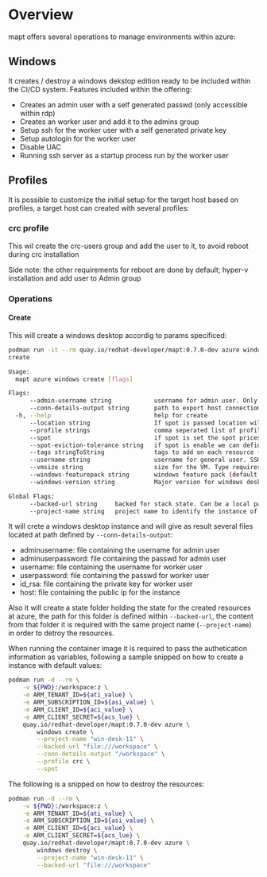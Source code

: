 # Overview

mapt offers several operations to manage environments within azure:

## Windows

It creates / destroy a windows dekstop edition ready to be included within the CI/CD system. Features included within the offering:

* Creates an admin user with a self generated passwd (only accessible within rdp)
* Creates an worker user and add it to the admins group
* Setup ssh for the worker user with a self generated private key
* Setup autologin for the worker user  
* Disable UAC  
* Running ssh server as a startup process run by the worker user

## Profiles

It is possible to customize the initial setup for the target host based on profiles, a target host can created with several profiles:

### crc profile

This wil create the crc-users group and add the user to it, to avoid reboot during crc installation 

Side note: the other requirements for reboot are done by default; hyper-v installation and add user to Admin group

### Operations

#### Create

This will create a windows desktop accordig to params specificed:

```bash
podman run -it --rm quay.io/redhat-developer/mapt:0.7.0-dev azure windows create -h
create

Usage:
  mapt azure windows create [flags]

Flags:
      --admin-username string            username for admin user. Only rdp accessible within generated password (default "rhqpadmin")
      --conn-details-output string       path to export host connection information (host, username and privateKey)
  -h, --help                             help for create
      --location string                  If spot is passed location will be calculated based on spot results. Otherwise localtion will be used to create resources. (default "West US")
      --profile strings                  comma seperated list of profiles to apply on the target machine. Profiles available: crc
      --spot                             if spot is set the spot prices across all regions will be cheked and machine will be started on best spot option (price / eviction)
      --spot-eviction-tolerance string   if spot is enable we can define the minimum tolerance level of eviction. Allowed value are: lowest, low, medium, high or highest (default "lowest")
      --tags stringToString              tags to add on each resource (--tags name1=value1,name2=value2) (default [])
      --username string                  username for general user. SSH accessible + rdp with generated password (default "rhqp")
      --vmsize string                    size for the VM. Type requires to allow nested virtualization (default "Standard_D8s_v5")
      --windows-featurepack string       windows feature pack (default "23h2-pro")
      --windows-version string           Major version for windows desktop 10 or 11 (default "11")

Global Flags:
      --backed-url string     backed for stack state. Can be a local path with format file:///path/subpath or s3 s3://existing-bucket
      --project-name string   project name to identify the instance of the stack
```

It will crete a windows desktop instance and will give as result several files located at path defined by `--conn-details-output`:

* adminusername: file containing the username for admin user
* adminuserpassword: file containing the passwd for admin user
* username: file containing the username for worker user
* userpassword: file containing the passwd for worker user
* id_rsa: file containing the private key for worker user
* host: file containing the public ip for the instance  

Also it will create a state folder holding the state for the created resources at azure, the path for this folder is defined within `--backed-url`, the content from that folder it is required with the same project name (`--project-name`) in order to detroy the resources.

When running the container image it is required to pass the authetication information as variables, following a sample snipped on how to create
a instance with default values:

```bash
podman run -d --rm \
    -v ${PWD}:/workspace:z \
    -e ARM_TENANT_ID=${ati_value} \
    -e ARM_SUBSCRIPTION_ID=${asi_value} \
    -e ARM_CLIENT_ID=${aci_value} \
    -e ARM_CLIENT_SECRET=${acs_lue} \
    quay.io/redhat-developer/mapt:0.7.0-dev azure \
        windows create \
        --project-name "win-desk-11" \
        --backed-url "file:///workspace" \
        --conn-details-output "/workspace" \
        --profile crc \
        --spot
```

The following is a snipped on how to destroy the resources:

```bash
podman run -d --rm \
    -v ${PWD}:/workspace:z \
    -e ARM_TENANT_ID=${ati_value} \
    -e ARM_SUBSCRIPTION_ID=${asi_value} \
    -e ARM_CLIENT_ID=${aci_value} \
    -e ARM_CLIENT_SECRET=${acs_lue} \
    quay.io/redhat-developer/mapt:0.7.0-dev azure \
        windows destroy \
        --project-name "win-desk-11" \
        --backed-url "file:///workspace"
```
